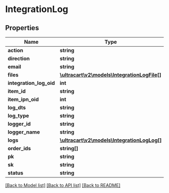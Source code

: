 # IntegrationLog

## Properties
Name | Type | Description | Notes
------------ | ------------- | ------------- | -------------
**action** | **string** |  | [optional] 
**direction** | **string** |  | [optional] 
**email** | **string** |  | [optional] 
**files** | [**\ultracart\v2\models\IntegrationLogFile[]**](IntegrationLogFile.md) |  | [optional] 
**integration_log_oid** | **int** |  | [optional] 
**item_id** | **string** |  | [optional] 
**item_ipn_oid** | **int** |  | [optional] 
**log_dts** | **string** |  | [optional] 
**log_type** | **string** |  | [optional] 
**logger_id** | **string** |  | [optional] 
**logger_name** | **string** |  | [optional] 
**logs** | [**\ultracart\v2\models\IntegrationLogLog[]**](IntegrationLogLog.md) |  | [optional] 
**order_ids** | **string[]** |  | [optional] 
**pk** | **string** |  | [optional] 
**sk** | **string** |  | [optional] 
**status** | **string** |  | [optional] 

[[Back to Model list]](../README.md#documentation-for-models) [[Back to API list]](../README.md#documentation-for-api-endpoints) [[Back to README]](../README.md)


